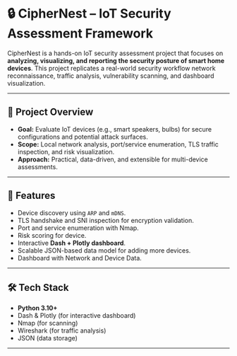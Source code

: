 # 🔒 CipherNest – IoT Security Assessment Framework

CipherNest is a hands-on IoT security assessment project that focuses on **analyzing, visualizing, and reporting the security posture of smart home devices**.  This project replicates a real-world security workflow network reconnaissance, traffic analysis, vulnerability scanning, and dashboard visualization.

---

## 📌 Project Overview
- **Goal:** Evaluate IoT devices (e.g., smart speakers, bulbs) for secure configurations and potential attack surfaces.
- **Scope:** Local network analysis, port/service enumeration, TLS traffic inspection, and risk visualization.
- **Approach:** Practical, data-driven, and extensible for multi-device assessments.

---

## 🚀 Features
- Device discovery using `ARP` and `mDNS`.
- TLS handshake and SNI inspection for encryption validation.
- Port and service enumeration with Nmap.
- Risk scoring for device.
- Interactive **Dash + Plotly dashboard**.
- Scalable JSON-based data model for adding more devices.
- Dashboard with Network and Device Data.

---

## 🛠 Tech Stack
- **Python 3.10+**
- Dash & Plotly (for interactive dashboard)
- Nmap (for scanning)
- Wireshark (for traffic analysis)
- JSON (data storage)

---

